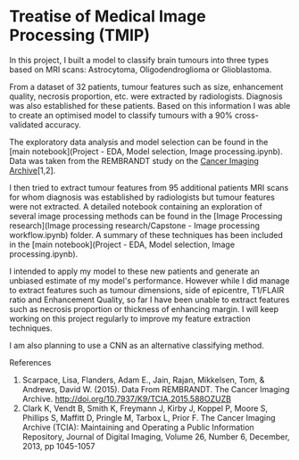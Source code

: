 # Treatise of Medical Image Processing (TMIP)



In this project, I built a model to classify brain tumours into three types based on MRI scans: Astrocytoma, Oligodendroglioma or Glioblastoma.

From a dataset of 32 patients, tumour features such as size, enhancement quality, necrosis proportion, etc. were extracted by radiologists. Diagnosis was also established for these patients. Based on this information I was able to create an optimised model to classify tumours with a 90% cross-validated accuracy.

The exploratory data analysis and model selection can be found in the [main notebook](Project - EDA, Model selection, Image processing.ipynb). Data was taken from the REMBRANDT study on the [Cancer Imaging Archive](https://wiki.cancerimagingarchive.net/display/Public/REMBRANDT#4b0fe4760f6d405e9d09ad75c6f54790)[1,2].

I then tried to extract tumour features from 95 additional patients MRI scans for whom diagnosis was established by radiologists but tumour features were not extracted. A detailed notebook containing an exploration of several image processing methods can be found in the [Image Processing research](Image processing research/Capstone - Image processing workflow.ipynb) folder. A summary of these techniques has been included in the [main notebook](Project - EDA, Model selection, Image processing.ipynb).

I intended to apply my model to these new patients and generate an unbiased estimate of my model's performance. However while I did manage to extract features such as tumour dimensions, side of epicentre, T1/FLAIR ratio and Enhancement Quality, so far I have been unable to extract features such as necrosis proportion or thickness of enhancing margin. I will keep working on this project regularly to improve my feature extraction techniques.

I am also planning to use a CNN as an alternative classifying method.


References
1. Scarpace, Lisa, Flanders, Adam E., Jain, Rajan, Mikkelsen, Tom, & Andrews, David W. (2015). Data From REMBRANDT. The Cancer Imaging Archive. http://doi.org/10.7937/K9/TCIA.2015.588OZUZB
2. Clark K, Vendt B, Smith K, Freymann J, Kirby J, Koppel P, Moore S, Phillips S, Maffitt D, Pringle M, Tarbox L, Prior F. The Cancer Imaging Archive (TCIA): Maintaining and Operating a Public Information Repository, Journal of Digital Imaging, Volume 26, Number 6, December, 2013, pp 1045-1057
